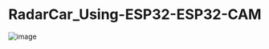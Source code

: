 # RadarCar_Using-ESP32-ESP32-CAM
![image](https://github.com/user-attachments/assets/f51e6817-d3e2-475e-a9df-31247331361f)
